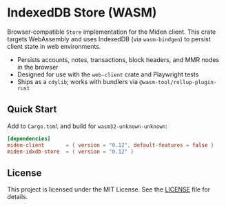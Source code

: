# IndexedDB Store (WASM)

Browser‑compatible `Store` implementation for the Miden client. This crate targets WebAssembly and uses
IndexedDB (via `wasm-bindgen`) to persist client state in web environments.

- Persists accounts, notes, transactions, block headers, and MMR nodes in the browser
- Designed for use with the `web-client` crate and Playwright tests
- Ships as a `cdylib`; works with bundlers via `@wasm-tool/rollup-plugin-rust`

## Quick Start

Add to `Cargo.toml` and build for `wasm32-unknown-unknown`:

```toml
[dependencies]
miden-client       = { version = "0.12", default-features = false }
miden-idxdb-store  = { version = "0.12" }
```

## License
This project is licensed under the MIT License. See the [LICENSE](../../LICENSE) file for details.
